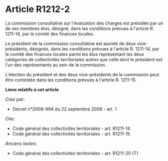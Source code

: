 # Article R1212-2

La commission consultative sur l'évaluation des charges est présidée par un de ses membres élus, désigné, dans les conditions
prévues à l'article R. 1211-14, par le comité des finances locales. 

Le président de la commission consultative est assisté de deux vice-présidents, désignés, dans les conditions prévues à
l'article R. 1211-14, par le comité des finances locales parmi les élus représentant les deux catégories de collectivités
territoriales autres que celle dont le président est l'un des représentants au sein de la commission.

L'élection du président et des deux vice-présidents de la commission peut être contestée dans les conditions prévues à
l'article R. 1211-15.

**Liens relatifs à cet article**

_Créé par_:

  - Décret n°2008-994 du 22 septembre 2008 - art. 1

_Cite_:

  - Code général des collectivités territoriales - art. R1211-14
  - Code général des collectivités territoriales - art. R1211-15

_Anciens textes_:

  - Code général des collectivités territoriales - art. R1211-20 (T)
